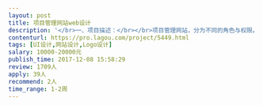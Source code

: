 ```yaml
---                
layout: post       
title: 项目管理网站web设计           
description: '</br>一、项目描述：</br></br>项目管理网站，分为不同的角色与权限。</br></br>二、主要功能点：</br></br>报告编辑、用户权限管理、复核、二级复核等</br></br>三、可参考产品：</br></br>无。</br></br>四、人员要求：</br></br>1、有丰富的中后台web产品的开发经验；</br>2、良好的沟通能力和契约精神。</br>'     
contenturl: https://pro.lagou.com/project/5449.html      
tags: [UI设计,网站设计,Logo设计]            
salary: 10000-20000元          
publish_time: 2017-12-08 15:58:29         
review: 1709人                   
apply: 39人                   
recommend: 2人                   
time_range: 1-2周              
---                 
```

